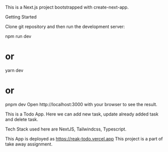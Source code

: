 This is a Next.js project bootstrapped with create-next-app.

Getting Started

Clone git repository and then run the development server:

npm run dev

# or

yarn dev

# or

pnpm dev
Open http://localhost:3000 with your browser to see the result.

This is a Todo App. Here we can add new task, update already added task and delete task.

Tech Stack used here are NextJS, Tailwindcss, Typescript.

This App is deployed as https://reak-todo.vercel.app
This project is a part of take away assignment.
